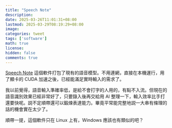 ```yaml
---
title: "Speech Note"
description: 
date: 2025-03-26T11:01:31+08:00
lastmod: 2025-03-29T08:19:29+08:00
image: 
categories: tweet
tags: ['software']
math: true
license: 
hidden: false
comments: true
---
```


[Speech Note](https://flathub.org/apps/net.mkiol.SpeechNote) 這個軟件打包了現有的語音模型。不用連網，直接在本機運行，用了顯卡的 CUDA 加速之後，已經能滿足實時輸入的需求了。

我以前覺得，語音輸入準確率低，是給不會打字的人用的，有點不入流。但現在的語音識別效果已經非常好了，只要錄入後再交給用 AI 整理一下，輸入效率比手打還要快呢。説不定順帶還可以鍛煉表達能力。畢竟平常能完整地説一大串有條理的話的機會實在太少了。

順帶一提，這個軟件只在 Linux 上有，Windows 應該也有類似的吧？

